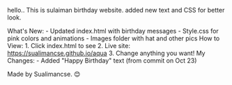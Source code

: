 hello..  This is sulaiman birthday website. added new text and CSS for better look.

What's New:
    - Updated index.html with birthday messages
    - Style.css for pink colors and animations
    - Images folder with hat and other pics
 How to View:
    1. Click index.html to see
    2. Live site: https://sualimancse.github.io/aqua 
    3. Change anything you want!
My Changes:
    - Added "Happy Birthday" text (from commit on Oct 23)

 Made by Sualimancse. 😊

